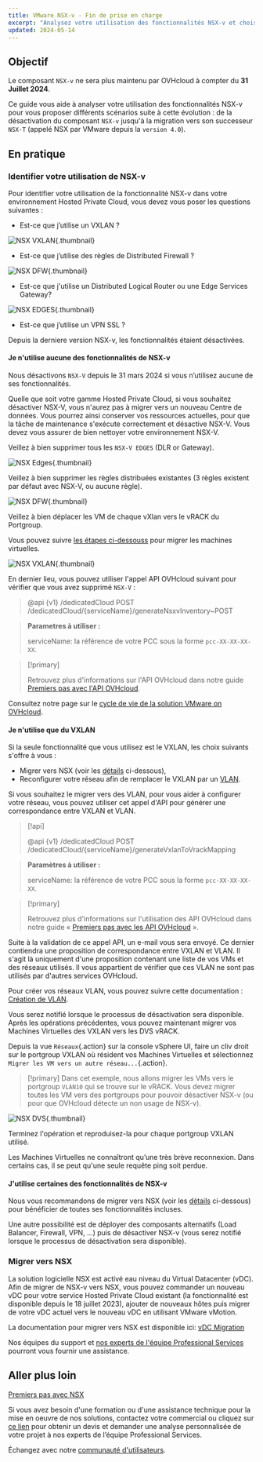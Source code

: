 ```yaml
---
title: VMware NSX-v - Fin de prise en charge
excerpt: "Analysez votre utilisation des fonctionnalités NSX-v et choisissez entre les différents scénarios possibles d’évolution, allant de la désactivation du composant NSX-v jusqu'à la migration vers NSX"
updated: 2024-05-14
---
```


## Objectif

Le composant `NSX-v` ne sera plus maintenu par OVHcloud à compter du **31 Juillet 2024**. 

Ce guide vous aide à analyser votre utilisation des fonctionnalités NSX-v pour vous proposer différents scénarios suite à cette évolution : de la désactivation du composant `NSX-v` jusqu'à la migration vers son successeur `NSX-T` (appelé NSX par VMware depuis la `version 4.0`).

## En pratique

### Identifier votre utilisation de NSX-v

Pour identifier votre utilisation de la fonctionnalité NSX-v dans votre environnement Hosted Private Cloud, vous devez vous poser les questions suivantes :

- Est-ce que j’utilise un VXLAN ?

![NSX VXLAN](images/vxlan.gif){.thumbnail}

- Est-ce que j’utilise des règles de Distributed Firewall ?

![NSX DFW](images/DFW.gif){.thumbnail}

- Est-ce que j'utilise un Distributed Logical Router  ou une Edge Services Gateway?

![NSX EDGES](images/dlr-edge.gif){.thumbnail}

- Est-ce que j’utilise un VPN SSL ?

Depuis la derniere version NSX-v, les fonctionnalités étaient désactivées.

#### Je n'utilise aucune des fonctionnalités de NSX-v

Nous désactivons `NSX-V` depuis le 31 mars 2024 si vous n’utilisez aucune de ses fonctionnalités.

Quelle que soit votre gamme Hosted Private Cloud, si vous souhaitez désactiver NSX-V, vous n'aurez pas à migrer vers un nouveau Centre de données. Vous pourrez ainsi conserver vos ressources actuelles, pour que la tâche de maintenance s'exécute correctement et désactive NSX-V. Vous devez vous assurer de bien nettoyer votre environnement NSX-V.

Veillez à bien supprimer tous les `NSX-V EDGES` (DLR or Gateway).

![NSX Edges](images/remove-Edges.gif){.thumbnail}

Veillez à bien supprimer les règles distribuées existantes (3 règles existent par défaut avec NSX-V, ou aucune règle).

![NSX DFW](images/DFW.gif){.thumbnail}

Veillez à bien déplacer les VM de chaque vXlan vers le vRACK du Portgroup.

Vous pouvez suivre [les étapes ci-dessouss](#vm-migration) pour migrer les machines virtuelles.

![NSX VXLAN](images/vxlan.gif){.thumbnail}

En dernier lieu, vous pouvez utiliser l'appel API OVHcloud suivant pour vérifier que vous avez supprimé `NSX-V` :

>
> @api {v1} /dedicatedCloud POST /dedicatedCloud/{serviceName}/generateNsxvInventory~POST
>

> **Parametres à utiliser :**
>
> serviceName: la référence de votre PCC sous la forme `pcc-XX-XX-XX-XX`.

> [!primary]
>
> Retrouvez plus d'informations sur l'API OVHcloud dans notre guide [Premiers pas avec l'API OVHcloud](/pages/manage_and_operate/api/first-steps).

Consultez notre page sur le [cycle de vie de la solution VMware on OVHcloud](/pages/hosted_private_cloud/hosted_private_cloud_powered_by_vmware/lifecycle_policy).

#### Je n'utilise que du VXLAN

Si la seule fonctionnalité que vous utilisez est le VXLAN, les choix suivants s'offre à vous :

- Migrer vers NSX (voir les [détails](#migration) ci-dessous),
- Reconfigurer votre réseau afin de remplacer le VXLAN par un [VLAN](/pages/hosted_private_cloud/hosted_private_cloud_powered_by_vmware/creation_vlan).

Si vous souhaitez le migrer vers des VLAN, pour vous aider à configurer votre réseau, vous pouvez utiliser cet appel d'API pour générer une correspondance entre VXLAN et VLAN.

> [!api]
>
> @api {v1} /dedicatedCloud POST /dedicatedCloud/{serviceName}/generateVxlanToVrackMapping
>

> **Paramètres à utiliser :**
>
> serviceName: la référence de votre PCC sous la forme `pcc-XX-XX-XX-XX`.

> [!primary]
>
> Retrouvez plus d'informations sur l'utilisation des API OVHcloud dans notre guide « [Premiers pas avec les API OVHcloud](/pages/manage_and_operate/api/first-steps) ».

Suite à la validation de ce appel API, un e-mail vous sera envoyé. Ce dernier contiendra une proposition de correspondance entre VXLAN et VLAN. 
Il s'agit là uniquement d'une proposition contenant une liste de vos VMs et des réseaux utilisés. Il vous appartient de vérifier que ces VLAN ne sont pas utilisés par d'autres services OVHcloud.

Pour créer vos réseaux VLAN, vous pouvez suivre cette documentation : [Création de VLAN](/pages/hosted_private_cloud/hosted_private_cloud_powered_by_vmware/creation_vlan).

Vous serez notifié lorsque le processus de désactivation sera disponible. Après les opérations précédentes, vous pouvez maintenant migrer vos Machines Virtuelles des VXLAN vers les DVS vRACK.

Depuis la vue `Réseaux`{.action} sur la console vSphere UI, faire un cliv droit sur le portgroup VXLAN où résident vos Machines Virtuelles et sélectionnez `Migrer les VM vers un autre réseau...`{.action}.

<a name="vm-migration"></a>

> [!primary]
> Dans cet exemple, nous allons migrer les VMs vers le portgroup `VLAN10` qui se trouve sur le vRACK. Vous devez migrer toutes les VM vers des portgroups pour pouvoir désactiver NSX-v (ou pour que OVHcloud détecte un non usage de NSX-v).

![NSX DVS](images/migration.gif){.thumbnail}

Terminez l'opération et reproduisez-la pour chaque portgroup VXLAN utilisé.

Les Machines Virtuelles ne connaîtront qu’une très brève reconnexion. Dans certains cas, il se peut qu'une seule requête ping soit perdue.

#### J'utilise certaines des fonctionnalités de NSX-v

Nous vous recommandons de migrer vers NSX (voir les [détails](#migration) ci-dessous) pour bénéficier de toutes ses fonctionnalités incluses.

Une autre possibilité est de déployer des composants alternatifs (Load Balancer, Firewall, VPN, ...) puis de désactiver NSX-v (vous serez notifié lorsque le processus de désactivation sera disponible).

### Migrer vers NSX <a name="migration"></a>

La solution logicielle NSX est activé eau niveau du Virtual Datacenter (vDC). Afin de migrer de NSX-v vers NSX, vous pouvez commander un nouveau vDC pour votre service Hosted Private Cloud existant (la fonctionnalité est disponible depuis le 18 juillet 2023), ajouter de nouveaux hôtes puis migrer de votre vDC actuel vers le nouveau vDC en utilisant VMware vMotion.

La documentation pour migrer vers NSX est disponible ici: [vDC Migration](/pages/hosted_private_cloud/hosted_private_cloud_powered_by_vmware/service-migration-vdc)

Nos équipes du support et [nos experts de l'équipe Professional Services](https://www.ovhcloud.com/fr/professional-services/) pourront vous fournir une assistance.

## Aller plus loin <a name="gofurther"></a>

[Premiers pas avec NSX](/pages/hosted_private_cloud/hosted_private_cloud_powered_by_vmware/nsx-01-first-steps)

Si vous avez besoin d'une formation ou d'une assistance technique pour la mise en oeuvre de nos solutions, contactez votre commercial ou cliquez sur [ce lien](https://www.ovhcloud.com/fr/professional-services/) pour obtenir un devis et demander une analyse personnalisée de votre projet à nos experts de l’équipe Professional Services.

Échangez avec notre [communauté d'utilisateurs](/links/community).
